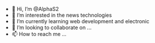 - 👋 Hi, I’m @AlphaS2
- 👀 I’m interested in the news technologies  
- 🌱 I’m currently learning web development and electronic 
- 💞️ I’m looking to collaborate on ...
- 📫 How to reach me ...

<!---
AlphaS2/AlphaS2 is a ✨ special ✨ repository because its `README.md` (this file) appears on your GitHub profile.
You can click the Preview link to take a look at your changes.
--->
